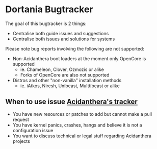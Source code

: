 # Dortania Bugtracker

The goal of this bugtracker is 2 things:

* Centralise both guide issues and suggestions
* Centralise both issues and solutions for systems

Please note bug reports involving the following are not supported:

* Non-Acidanthera boot loaders at the moment only OpenCore is supported
  * ie. Chameleon, Clover, Ozmozis or alike
  * Forks of OpenCore are also not supported
* Distros and other "non-vanilla" installation methods
  * ie. iAtkos, Niresh, Unibeast, Multtibeast or alike

## When to use issue [Acidanthera's tracker](https://github.com/acidanthera/bugtracker)

* You have new resources or patches to add but cannot make a pull request
* You have kernel panics, crashes, hangs and believe it is not a configuration issue
* You want to discuss technical or legal stuff regarding Acidanthera projects